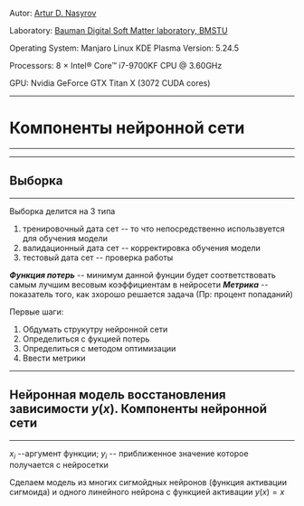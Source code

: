Autor: [Artur D. Nasyrov](https://github.com/Arturawesome)

Laboratory: [Bauman Digital Soft Matter laboratory, BMSTU](http://teratech.ru/en)

Operating System: Manjaro Linux KDE Plasma Version: 5.24.5

Processors: 8 × Intel® Core™ i7-9700KF CPU @ 3.60GHz

GPU: Nvidia GeForce GTX Titan X (3072 CUDA cores)

---
# Компоненты нейронной сети
---
---
## Выборка
---
Выборка делится на 3 типа
1) тренировочный дата сет -- то что непосредственно использвуется для обучения модели
2) валидационный дата сет -- корректировка обучения модели
3) тестовый дата сет -- проверка работы

***Функция потерь*** -- минимум данной фунции будет соответствовать самым лучшим весовым коэффициентам в нейросети
***Метрика*** -- показатель того, как зхорошо решается задача (Пр: процент попаданий)

Первые шаги:
1) Обдумать струкутру нейронной сети
2) Определиться с фукцией потерь
3) Определиться с методом оптимизации
4) Ввести метрики

---
## Нейронная модель восстановления зависимости $y(x)$. Компоненты нейронной сети
---
$x_i$ --аргумент функции; $y_i$ -- приближенное значение которое получается с нейросетки

Сделаем модель из многих сигмойдных нейронов (функция активации сигмоида) и одного линейного нейрона с функцией активации $y(x) = x$

